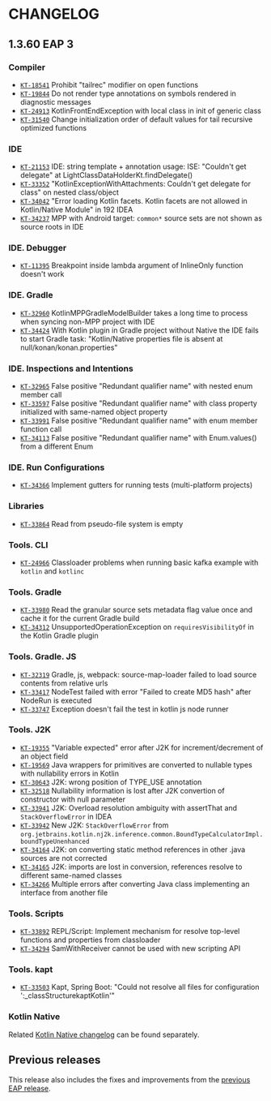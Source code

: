 # CHANGELOG

## 1.3.60 EAP 3

### Compiler

- [`KT-18541`](https://youtrack.jetbrains.com/issue/KT-18541) Prohibit "tailrec" modifier on open functions
- [`KT-19844`](https://youtrack.jetbrains.com/issue/KT-19844) Do not render type annotations on symbols rendered in diagnostic messages
- [`KT-24913`](https://youtrack.jetbrains.com/issue/KT-24913) KotlinFrontEndException with local class in init of generic class
- [`KT-31540`](https://youtrack.jetbrains.com/issue/KT-31540) Change initialization order of default values for tail recursive optimized functions

### IDE

- [`KT-21153`](https://youtrack.jetbrains.com/issue/KT-21153) IDE: string template + annotation usage: ISE: "Couldn't get delegate" at LightClassDataHolderKt.findDelegate()
- [`KT-33352`](https://youtrack.jetbrains.com/issue/KT-33352) "KotlinExceptionWithAttachments: Couldn't get delegate for class" on nested class/object
- [`KT-34042`](https://youtrack.jetbrains.com/issue/KT-34042) "Error loading Kotlin facets. Kotlin facets are not allowed in Kotlin/Native Module" in 192 IDEA
- [`KT-34237`](https://youtrack.jetbrains.com/issue/KT-34237) MPP with Android target: `common*` source sets are not shown as source roots in IDE

### IDE. Debugger

- [`KT-11395`](https://youtrack.jetbrains.com/issue/KT-11395) Breakpoint inside lambda argument of InlineOnly function doesn't work

### IDE. Gradle

- [`KT-32960`](https://youtrack.jetbrains.com/issue/KT-32960) KotlinMPPGradleModelBuilder takes a long time to process when syncing non-MPP project with IDE
- [`KT-34424`](https://youtrack.jetbrains.com/issue/KT-34424) With Kotlin plugin in Gradle project without Native the IDE fails to start Gradle task: "Kotlin/Native properties file is absent at null/konan/konan.properties"

### IDE. Inspections and Intentions

- [`KT-32965`](https://youtrack.jetbrains.com/issue/KT-32965) False positive "Redundant qualifier name" with nested enum member call
- [`KT-33597`](https://youtrack.jetbrains.com/issue/KT-33597) False positive "Redundant qualifier name" with class property initialized with same-named object property
- [`KT-33991`](https://youtrack.jetbrains.com/issue/KT-33991) False positive "Redundant qualifier name" with enum member function call
- [`KT-34113`](https://youtrack.jetbrains.com/issue/KT-34113) False positive "Redundant qualifier name" with Enum.values() from a different Enum

### IDE. Run Configurations

- [`KT-34366`](https://youtrack.jetbrains.com/issue/KT-34366) Implement gutters for running tests (multi-platform projects)

### Libraries

- [`KT-33864`](https://youtrack.jetbrains.com/issue/KT-33864) Read from pseudo-file system is empty

### Tools. CLI

- [`KT-24966`](https://youtrack.jetbrains.com/issue/KT-24966) Classloader problems when running basic kafka example with `kotlin` and `kotlinc`

### Tools. Gradle

- [`KT-33980`](https://youtrack.jetbrains.com/issue/KT-33980) Read the granular source sets metadata flag value once and cache it for the current Gradle build
- [`KT-34312`](https://youtrack.jetbrains.com/issue/KT-34312) UnsupportedOperationException on `requiresVisibilityOf` in the Kotlin Gradle plugin

### Tools. Gradle. JS

- [`KT-32319`](https://youtrack.jetbrains.com/issue/KT-32319) Gradle, js, webpack: source-map-loader failed to load source contents from relative urls
- [`KT-33417`](https://youtrack.jetbrains.com/issue/KT-33417) NodeTest failed with error "Failed to create MD5 hash" after NodeRun is executed
- [`KT-33747`](https://youtrack.jetbrains.com/issue/KT-33747) Exception doesn't fail the test in kotlin js node runner

### Tools. J2K

- [`KT-19355`](https://youtrack.jetbrains.com/issue/KT-19355) "Variable expected" error after J2K for increment/decrement of an object field
- [`KT-19569`](https://youtrack.jetbrains.com/issue/KT-19569) Java wrappers for primitives are converted to nullable types with nullability errors in Kotlin
- [`KT-30643`](https://youtrack.jetbrains.com/issue/KT-30643) J2K: wrong position of TYPE_USE annotation
- [`KT-32518`](https://youtrack.jetbrains.com/issue/KT-32518) Nullability information is lost after J2K convertion of constructor with null parameter
- [`KT-33941`](https://youtrack.jetbrains.com/issue/KT-33941) J2K: Overload resolution ambiguity with assertThat and `StackOverflowError` in IDEA
- [`KT-33942`](https://youtrack.jetbrains.com/issue/KT-33942) New J2K: `StackOverflowError` from `org.jetbrains.kotlin.nj2k.inference.common.BoundTypeCalculatorImpl.boundTypeUnenhanced`
- [`KT-34164`](https://youtrack.jetbrains.com/issue/KT-34164) J2K: on converting static method references in other .java sources are not corrected
- [`KT-34165`](https://youtrack.jetbrains.com/issue/KT-34165) J2K: imports are lost in conversion, references resolve to different same-named classes
- [`KT-34266`](https://youtrack.jetbrains.com/issue/KT-34266) Multiple errors after converting Java class implementing an interface from another file

### Tools. Scripts

- [`KT-33892`](https://youtrack.jetbrains.com/issue/KT-33892) REPL/Script: Implement mechanism for resolve top-level functions and properties from classloader
- [`KT-34294`](https://youtrack.jetbrains.com/issue/KT-34294) SamWithReceiver cannot be used with new scripting API

### Tools. kapt

- [`KT-33503`](https://youtrack.jetbrains.com/issue/KT-33503) Kapt, Spring Boot: "Could not resolve all files for configuration ':_classStructurekaptKotlin'"

### Kotlin Native
Related [Kotlin Native changelog](https://github.com/JetBrains/kotlin-native/blob/master/CHANGELOG.md#v1360-oct-2019) can be found separately.

## Previous releases
This release also includes the fixes and improvements from the [previous EAP release](https://github.com/JetBrains/kotlin/releases/tag/v1.3.60-eap-76).